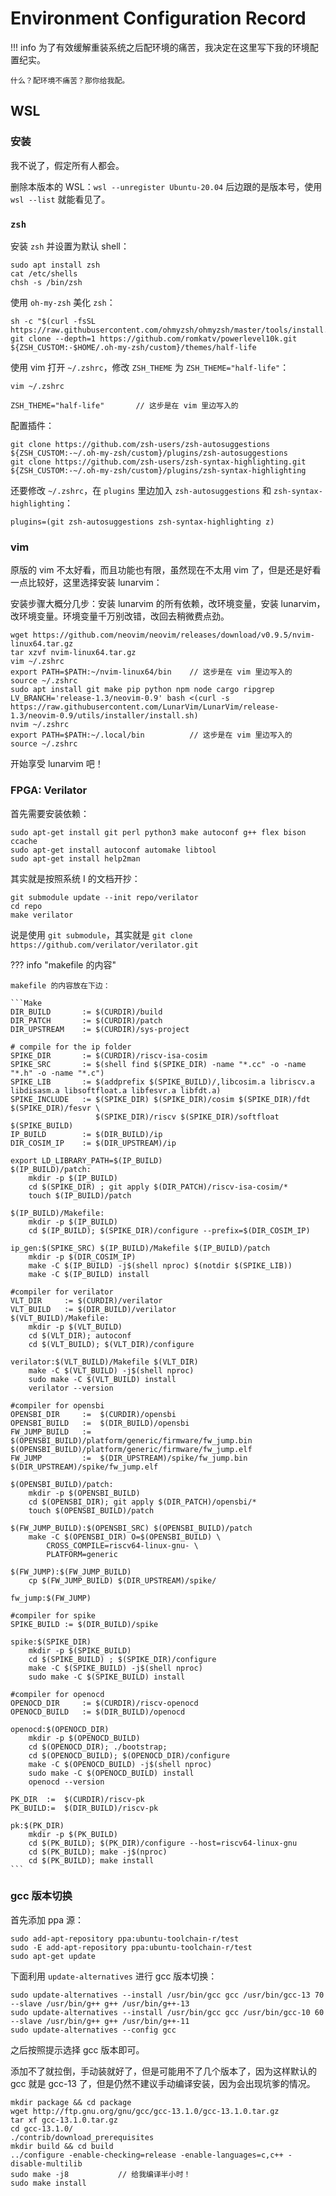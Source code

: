 # Environment Configuration Record

!!! info
    为了有效缓解重装系统之后配环境的痛苦，我决定在这里写下我的环境配置纪实。
    
    什么？配环境不痛苦？那你给我配。

## WSL

### 安装

我不说了，假定所有人都会。

删除本版本的 WSL：`wsl --unregister Ubuntu-20.04` 后边跟的是版本号，使用 `wsl --list` 就能看见了。

### `zsh`

安装 `zsh` 并设置为默认 shell：
```shell
sudo apt install zsh
cat /etc/shells
chsh -s /bin/zsh
```

使用 `oh-my-zsh` 美化 `zsh`：
```shell
sh -c "$(curl -fsSL https://raw.githubusercontent.com/ohmyzsh/ohmyzsh/master/tools/install.sh)"
git clone --depth=1 https://github.com/romkatv/powerlevel10k.git ${ZSH_CUSTOM:-$HOME/.oh-my-zsh/custom}/themes/half-life
```

使用 vim 打开 `~/.zshrc`，修改 `ZSH_THEME` 为 `ZSH_THEME="half-life"`：
```shell
vim ~/.zshrc

ZSH_THEME="half-life"       // 这步是在 vim 里边写入的
```

配置插件：
```shell
git clone https://github.com/zsh-users/zsh-autosuggestions ${ZSH_CUSTOM:-~/.oh-my-zsh/custom}/plugins/zsh-autosuggestions
git clone https://github.com/zsh-users/zsh-syntax-highlighting.git ${ZSH_CUSTOM:-~/.oh-my-zsh/custom}/plugins/zsh-syntax-highlighting 
```

还要修改 `~/.zshrc`，在 `plugins` 里边加入 `zsh-autosuggestions` 和 `zsh-syntax-highlighting`：
```shell
plugins=(git zsh-autosuggestions zsh-syntax-highlighting z)
```

### vim

原版的 vim 不太好看，而且功能也有限，虽然现在不太用 vim 了，但是还是好看一点比较好，这里选择安装 lunarvim：

安装步骤大概分几步：安装 lunarvim 的所有依赖，改环境变量，安装 lunarvim，改环境变量。环境变量千万别改错，改回去稍微费点劲。

```shell
wget https://github.com/neovim/neovim/releases/download/v0.9.5/nvim-linux64.tar.gz
tar xzvf nvim-linux64.tar.gz
vim ~/.zshrc
export PATH=$PATH:~/nvim-linux64/bin    // 这步是在 vim 里边写入的
source ~/.zshrc
sudo apt install git make pip python npm node cargo ripgrep
LV_BRANCH='release-1.3/neovim-0.9' bash <(curl -s https://raw.githubusercontent.com/LunarVim/LunarVim/release-1.3/neovim-0.9/utils/installer/install.sh)
nvim ~/.zshrc
export PATH=$PATH:~/.local/bin          // 这步是在 vim 里边写入的
source ~/.zshrc
```

开始享受 lunarvim 吧！

### FPGA: Verilator

首先需要安装依赖：
```shell
sudo apt-get install git perl python3 make autoconf g++ flex bison ccache
sudo apt-get install autoconf automake libtool
sudo apt-get install help2man
```

其实就是按照系统 I 的文档开抄：

```Shell
git submodule update --init repo/verilator
cd repo
make verilator
```

说是使用 `git submodule`，其实就是 `git clone https://github.com/verilator/verilator.git`

??? info "makefile 的内容"

    makefile 的内容放在下边：
    
    ```Make
    DIR_BUILD		:= $(CURDIR)/build
    DIR_PATCH		:= $(CURDIR)/patch
    DIR_UPSTREAM	:= $(CURDIR)/sys-project
    
    # compile for the ip folder
    SPIKE_DIR		:= $(CURDIR)/riscv-isa-cosim
    SPIKE_SRC		:= $(shell find $(SPIKE_DIR) -name "*.cc" -o -name "*.h" -o -name "*.c")
    SPIKE_LIB		:= $(addprefix $(SPIKE_BUILD)/,libcosim.a libriscv.a libdisasm.a libsoftfloat.a libfesvr.a libfdt.a)
    SPIKE_INCLUDE	:= $(SPIKE_DIR) $(SPIKE_DIR)/cosim $(SPIKE_DIR)/fdt $(SPIKE_DIR)/fesvr \
                       $(SPIKE_DIR)/riscv $(SPIKE_DIR)/softfloat $(SPIKE_BUILD)
    IP_BUILD		:= $(DIR_BUILD)/ip
    DIR_COSIM_IP	:= $(DIR_UPSTREAM)/ip
    
    export LD_LIBRARY_PATH=$(IP_BUILD)
    $(IP_BUILD)/patch:
        mkdir -p $(IP_BUILD)
        cd $(SPIKE_DIR) ; git apply $(DIR_PATCH)/riscv-isa-cosim/*
        touch $(IP_BUILD)/patch
    
    $(IP_BUILD)/Makefile:
        mkdir -p $(IP_BUILD)
        cd $(IP_BUILD); $(SPIKE_DIR)/configure --prefix=$(DIR_COSIM_IP)
    
    ip_gen:$(SPIKE_SRC) $(IP_BUILD)/Makefile $(IP_BUILD)/patch
        mkdir -p $(DIR_COSIM_IP)
        make -C $(IP_BUILD) -j$(shell nproc) $(notdir $(SPIKE_LIB))
        make -C $(IP_BUILD) install
    
    #compiler for verilator
    VLT_DIR 	:= $(CURDIR)/verilator
    VLT_BUILD	:= $(DIR_BUILD)/verilator
    $(VLT_BUILD)/Makefile:
        mkdir -p $(VLT_BUILD)
        cd $(VLT_DIR); autoconf
        cd $(VLT_BUILD); $(VLT_DIR)/configure 
    
    verilator:$(VLT_BUILD)/Makefile $(VLT_DIR)
        make -C $(VLT_BUILD) -j$(shell nproc)
        sudo make -C $(VLT_BUILD) install
        verilator --version
    
    #compiler for opensbi
    OPENSBI_DIR		:=	$(CURDIR)/opensbi
    OPENSBI_BUILD	:=  $(DIR_BUILD)/opensbi
    FW_JUMP_BUILD	:=  $(OPENSBI_BUILD)/platform/generic/firmware/fw_jump.bin $(OPENSBI_BUILD)/platform/generic/firmware/fw_jump.elf
    FW_JUMP			:=  $(DIR_UPSTREAM)/spike/fw_jump.bin $(DIR_UPSTREAM)/spike/fw_jump.elf
    
    $(OPENSBI_BUILD)/patch:
        mkdir -p $(OPENSBI_BUILD)
        cd $(OPENSBI_DIR); git apply $(DIR_PATCH)/opensbi/*
        touch $(OPENSBI_BUILD)/patch
    
    $(FW_JUMP_BUILD):$(OPENSBI_SRC) $(OPENSBI_BUILD)/patch
        make -C $(OPENSBI_DIR) O=$(OPENSBI_BUILD) \
            CROSS_COMPILE=riscv64-linux-gnu- \
            PLATFORM=generic
    
    $(FW_JUMP):$(FW_JUMP_BUILD)
        cp $(FW_JUMP_BUILD) $(DIR_UPSTREAM)/spike/
    
    fw_jump:$(FW_JUMP)
    
    #compiler for spike
    SPIKE_BUILD	:= $(DIR_BUILD)/spike
    
    spike:$(SPIKE_DIR)
        mkdir -p $(SPIKE_BUILD)
        cd $(SPIKE_BUILD) ; $(SPIKE_DIR)/configure
        make -C $(SPIKE_BUILD) -j$(shell nproc)
        sudo make -C $(SPIKE_BUILD) install
    
    #compiler for openocd
    OPENOCD_DIR 	:= $(CURDIR)/riscv-openocd
    OPENOCD_BUILD	:= $(DIR_BUILD)/openocd
    
    openocd:$(OPENOCD_DIR)
        mkdir -p $(OPENOCD_BUILD)
        cd $(OPENOCD_DIR); ./bootstrap;
        cd $(OPENOCD_BUILD); $(OPENOCD_DIR)/configure
        make -C $(OPENOCD_BUILD) -j$(shell nproc)
        sudo make -C $(OPENOCD_BUILD) install
        openocd --version
    
    PK_DIR	:=	$(CURDIR)/riscv-pk
    PK_BUILD:= 	$(DIR_BUILD)/riscv-pk
    
    pk:$(PK_DIR)
        mkdir -p $(PK_BUILD)
        cd $(PK_BUILD); $(PK_DIR)/configure --host=riscv64-linux-gnu
        cd $(PK_BUILD); make -j$(nproc)
        cd $(PK_BUILD); make install
    ```

### gcc 版本切换

首先添加 ppa 源：

```Shell
sudo add-apt-repository ppa:ubuntu-toolchain-r/test
sudo -E add-apt-repository ppa:ubuntu-toolchain-r/test
sudo apt-get update
```

下面利用 `update-alternatives` 进行 gcc 版本切换：

```Shell
sudo update-alternatives --install /usr/bin/gcc gcc /usr/bin/gcc-13 70 --slave /usr/bin/g++ g++ /usr/bin/g++-13
sudo update-alternatives --install /usr/bin/gcc gcc /usr/bin/gcc-10 60 --slave /usr/bin/g++ g++ /usr/bin/g++-11
sudo update-alternatives --config gcc
```

之后按照提示选择 gcc 版本即可。

添加不了就拉倒，手动装就好了，但是可能用不了几个版本了，因为这样默认的 gcc 就是 gcc-13 了，但是仍然不建议手动编译安装，因为会出现坑爹的情况。

```Shell
mkdir package && cd package
wget http://ftp.gnu.org/gnu/gcc/gcc-13.1.0/gcc-13.1.0.tar.gz
tar xf gcc-13.1.0.tar.gz
cd gcc-13.1.0/
./contrib/download_prerequisites
mkdir build && cd build
../configure -enable-checking=release -enable-languages=c,c++ -disable-multilib
sudo make -j8           // 给我编译半小时！
sudo make install
```